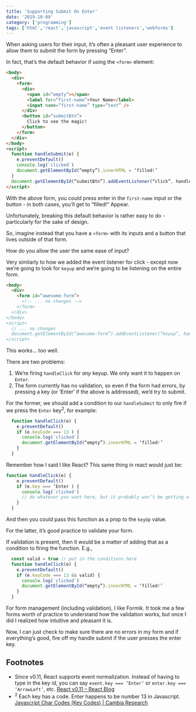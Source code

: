 ```yaml
---
title: 'Supporting Submit On Enter'
date: '2019-10-09'
category: ['programming']
tags: ['html','react','javascript','event listeners','webforms']
---
```

When asking users for their input, it’s often a pleasant user experience to allow them to submit the form by pressing “Enter”.

In fact, that’s the default behavior if using the `<form>` element:
```html
<body>
  <div>
    <form>
      <div>
        <span id=“empty”></span>
        <label for=“first-name”>Your Name</label>
        <input name=“first-name” type=“text” />
      </div>
      <button id=“submitBtn”>
        Click to see the magic!
      </button>
    </form>
  </div>
</body>
<script>
  function handleSubmit(e) {
    e.preventDefault()
    console.log(`clicked`)
    document.getElementById(“empty”).innerHTML = ‘filled!’
  }
  document.getElementById(“submitBtn”).addEventListener(“click”, handleSubmit);
</script>
```

With the above form, you could press enter in the `first-name` input or the button - in both cases, you’ll get to “filled!” Appear.

Unfortunately, breaking this default behavior is rather easy to do - particularly for the sake of design.

So, imagine instead that you have a `<form>` with its inputs and a button that lives outside of that form.

How do you allow the user the same ease of input?

Very similarly to how we added the event listener for click - except now we’re going to look for `keyup` and we’re going to be listening on the entire form. 
```html
<body>
  <div>
    <form id=“awesome-form”>
      <!-- ... no changes -—> 
    </form>
  </div>
</body>
<script>
  // ... no changes
  document.getElementById(“awesome-form”).addEventListener(“keyup”, handleSubmit);
</script>
```

This works… too well. 

There are two problems:
1. We’re firing `handleClick` for _any_ keyup. We only want it to happen on `Enter`.
2. The form currently has no validation, so even if the form had errors, by pressing a key (or ‘Enter’ if the above is addressed), we’d try to submit.

For the former, we should add a condition to our `handleSubmit` to only fire if we press the `Enter` key<sup>2</sup>, for example:
```javascript
  function handleClick(e) {
    e.preventDefault()	  
    if (e.keyCode === 13 ) {
      console.log(`clicked`)
      document.getElementById(“empty”).innerHTML = ‘filled!’
    }
  }

````

Remember how I said I like React? This same thing in react would just be:
```javascript
function handleClick(e) {
    e.preventDefault()	  
    if (e.key === ‘Enter ) {
      console.log(`clicked`)
      // do whatever you want here, but it probably won’t be getting a document by its ID.
    }
  }
```

And then you could pass this function as a prop to the `keyUp` value. 

For the latter, it’s good practice to validate your form. 

If validation is present, then it would be a matter of adding that as a condition to firing the function. E.g., 
```javascript
  const valid = true // put in the conditions here
  function handleClick(e) {
    e.preventDefault()	  
    if (e.keyCode === 13 && valid) {
      console.log(`clicked`)
      document.getElementById(“empty”).innerHTML = ‘filled!’
    }
  }
```

For form management (including validation), I like Formik. It took me a few forms worth of practice to understand how the validation works, but once I did I realized how intuitive and pleasant it is.

Now, I can just check to make sure there are no errors in my form and if everything’s good, fire off my handle submit if the user presses the enter key. 

## Footnotes
* Since v0.11, React supports event normalization. Instead of having to type in the key id, you can say `event.key === ‘Enter’` or `enter.key === ‘ArrowLeft’`, etc. [React v0.11 – React Blog](https://reactjs.org/blog/2014/07/17/react-v0.11.html#improved-keyboard-event-normalization)
* <sup>2</sup> Each key has a code. Enter happens to be number 13 in Javascript. [Javascript Char Codes (Key Codes) | Cambia Research](https://www.cambiaresearch.com/articles/15/javascript-char-codes-key-codes)

